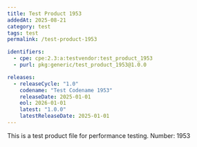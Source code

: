 ```yaml
---
title: Test Product 1953
addedAt: 2025-08-21
category: test
tags: test
permalink: /test-product-1953

identifiers:
  - cpe: cpe:2.3:a:testvendor:test_product_1953
  - purl: pkg:generic/test_product_1953@1.0.0

releases:
  - releaseCycle: "1.0"
    codename: "Test Codename 1953"
    releaseDate: 2025-01-01
    eol: 2026-01-01
    latest: "1.0.0"
    latestReleaseDate: 2025-01-01
---
```


This is a test product file for performance testing. Number: 1953
